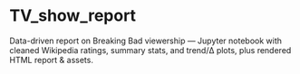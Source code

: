 # TV_show_report
Data-driven report on Breaking Bad viewership — Jupyter notebook with cleaned Wikipedia ratings, summary stats, and trend/Δ plots, plus rendered HTML report &amp; assets.
